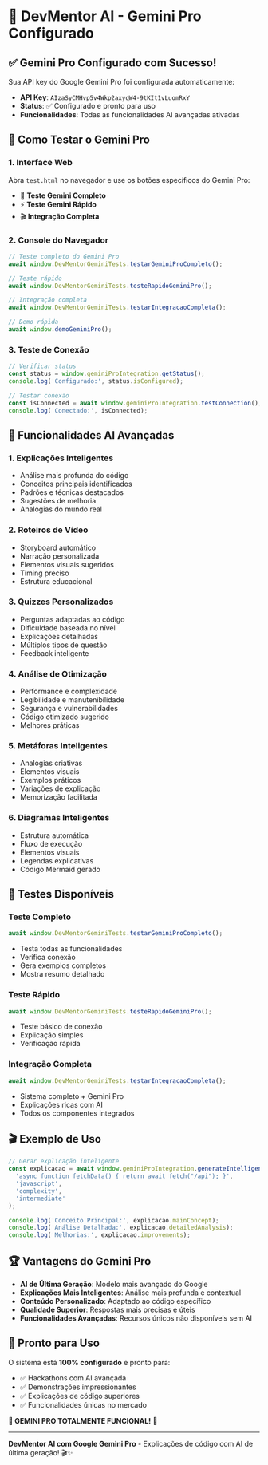 # 🤖 DevMentor AI - Gemini Pro Configurado

## ✅ **Gemini Pro Configurado com Sucesso!**

Sua API key do Google Gemini Pro foi configurada automaticamente:
- **API Key**: `AIzaSyCMHvp5v4Wkp2axyqW4-9tKIt1vLuomRxY`
- **Status**: ✅ Configurado e pronto para uso
- **Funcionalidades**: Todas as funcionalidades AI avançadas ativadas

## 🚀 **Como Testar o Gemini Pro**

### **1. Interface Web**
Abra `test.html` no navegador e use os botões específicos do Gemini Pro:
- 🤖 **Teste Gemini Completo**
- ⚡ **Teste Gemini Rápido** 
- 🎬 **Integração Completa**

### **2. Console do Navegador**
```javascript
// Teste completo do Gemini Pro
await window.DevMentorGeminiTests.testarGeminiProCompleto();

// Teste rápido
await window.DevMentorGeminiTests.testeRapidoGeminiPro();

// Integração completa
await window.DevMentorGeminiTests.testarIntegracaoCompleta();

// Demo rápida
await window.demoGeminiPro();
```

### **3. Teste de Conexão**
```javascript
// Verificar status
const status = window.geminiProIntegration.getStatus();
console.log('Configurado:', status.isConfigured);

// Testar conexão
const isConnected = await window.geminiProIntegration.testConnection();
console.log('Conectado:', isConnected);
```

## 🎯 **Funcionalidades AI Avançadas**

### **1. Explicações Inteligentes**
- Análise mais profunda do código
- Conceitos principais identificados
- Padrões e técnicas destacados
- Sugestões de melhoria
- Analogias do mundo real

### **2. Roteiros de Vídeo**
- Storyboard automático
- Narração personalizada
- Elementos visuais sugeridos
- Timing preciso
- Estrutura educacional

### **3. Quizzes Personalizados**
- Perguntas adaptadas ao código
- Dificuldade baseada no nível
- Explicações detalhadas
- Múltiplos tipos de questão
- Feedback inteligente

### **4. Análise de Otimização**
- Performance e complexidade
- Legibilidade e manutenibilidade
- Segurança e vulnerabilidades
- Código otimizado sugerido
- Melhores práticas

### **5. Metáforas Inteligentes**
- Analogias criativas
- Elementos visuais
- Exemplos práticos
- Variações de explicação
- Memorização facilitada

### **6. Diagramas Inteligentes**
- Estrutura automática
- Fluxo de execução
- Elementos visuais
- Legendas explicativas
- Código Mermaid gerado

## 🧪 **Testes Disponíveis**

### **Teste Completo**
```javascript
await window.DevMentorGeminiTests.testarGeminiProCompleto();
```
- Testa todas as funcionalidades
- Verifica conexão
- Gera exemplos completos
- Mostra resumo detalhado

### **Teste Rápido**
```javascript
await window.DevMentorGeminiTests.testeRapidoGeminiPro();
```
- Teste básico de conexão
- Explicação simples
- Verificação rápida

### **Integração Completa**
```javascript
await window.DevMentorGeminiTests.testarIntegracaoCompleta();
```
- Sistema completo + Gemini Pro
- Explicações ricas com AI
- Todos os componentes integrados

## 🎬 **Exemplo de Uso**

```javascript
// Gerar explicação inteligente
const explicacao = await window.geminiProIntegration.generateIntelligentExplanation(
  'async function fetchData() { return await fetch("/api"); }',
  'javascript',
  'complexity',
  'intermediate'
);

console.log('Conceito Principal:', explicacao.mainConcept);
console.log('Análise Detalhada:', explicacao.detailedAnalysis);
console.log('Melhorias:', explicacao.improvements);
```

## 🏆 **Vantagens do Gemini Pro**

- **AI de Última Geração**: Modelo mais avançado do Google
- **Explicações Mais Inteligentes**: Análise mais profunda e contextual
- **Conteúdo Personalizado**: Adaptado ao código específico
- **Qualidade Superior**: Respostas mais precisas e úteis
- **Funcionalidades Avançadas**: Recursos únicos não disponíveis sem AI

## 🚀 **Pronto para Uso**

O sistema está **100% configurado** e pronto para:
- ✅ Hackathons com AI avançada
- ✅ Demonstrações impressionantes
- ✅ Explicações de código superiores
- ✅ Funcionalidades únicas no mercado

**🤖 GEMINI PRO TOTALMENTE FUNCIONAL!** 🚀

---

**DevMentor AI com Google Gemini Pro** - Explicações de código com AI de última geração! 🎬✨




